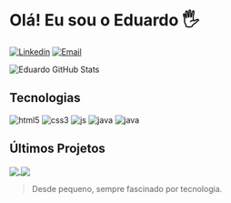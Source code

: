 # Olá! Eu sou o Eduardo 🖐

[![Linkedin](https://img.shields.io/badge/LinkedIn-0077B5?style=for-the-badge&logo=linkedin&logoColor=white)](https://www.linkedin.com/in/eduardofrancisco10/)
[![Email](https://img.shields.io/badge/Gmail-D14836?style=for-the-badge&logo=gmail&logoColor=white)](eduardofrancisc99@gmail.com)
<br/>

![Eduardo GitHub Stats](https://github-readme-stats.vercel.app/api/top-langs/?username=eduardofrancisc&layout=compact&theme=github_dark&hide_tittle=true)

## Tecnologias
<div style = "display:inline-block">
<img aling="center" alt="html5" src="https://img.shields.io/badge/HTML-239120?style=for-the-badge&logo=html5&logoColor=white" />
<img aling="center" alt="css3" src="https://img.shields.io/badge/CSS-239120?&style=for-the-badge&logo=css3&logoColor=white" />
<img aling="center" alt="js" src="https://img.shields.io/badge/JavaScript-F7DF1E?style=for-the-badge&logo=javascript&logoColor=black" />
<img aling="center" alt="java" src="https://img.shields.io/badge/Java-ED8B00?style=for-the-badge&logo=openjdk&logoColor=white" />
<img aling="center" alt="java" src="https://img.shields.io/badge/C%23-239120?style=for-the-badge&logo=c-sharp&logoColor=white" />
</div>

## Últimos Projetos

<div style = "display:inline-block">
<a href="https://github.com/EduardoFrancisc/Java-medieval-battle">
  <img align="center" src="https://github-readme-stats.vercel.app/api/pin/?username=eduardofrancisc&repo=Java-medieval-battle&theme=github_dark" />
</a>
<a href="https://www.youtube.com/watch?v=cRoBt6AZgjc">
  <img align="center" src="https://github-readme-stats.vercel.app/api/pin/?username=eduardofrancisc&repo=js-developer-pokedex&theme=github_dark" />
</a>
</div>

<br/>

> Desde pequeno, sempre fascinado por tecnologia.
